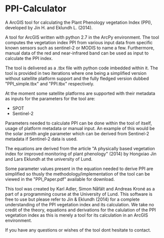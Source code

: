 # PPI-Calculator
A ArcGIS tool for calculating the Plant Phenology vegetation Index (PPI), developed by Jin H. and Eklundh L. (2014).

A tool for ArcGIS written with python 2.7 in the ArcPy environment.
The tool computes the vegetation index PPI from various input data from specific known sensors such as
sentinel-2 or MODIS to name a few. Furthermore, manual data of the red and near-infrared band can be used as input
to calculate the PPI index.

The tool is delivered as a .tbx file with python code imbedded within it. The tool is provided in two iterations
where one being a simplified version without satellite platform support and the fully fledged version dubbed
"PPI_simple.tbx" and "PPI.tbx" respectively.

At the moment some satellite platforms are supported with their metadata as inputs for the parameters for the tool are:
- SPOT
- Sentinel-2

Parameters needed to calculate PPI can be done within the tool of itself, usage of platform metadata or manual input.
An example of this would be the solar zenith angle parameter which can be derived from Sentinel-2 metadata if Sentinel-2
data is used.

The equations are derived from the article "A physically based vegetation index for improved monitoring of plant
phenology" (2014) by Hongxiao Jin and Lars Eklundh at the university of Lund.

Some parameter values present in the equation needed to derive PPI are simplified so thusly the methodology/implementation
of the tool can be viewed in the "PPI_Paper.pdf" available for download.


This tool was created by Karl Adler, Simon Nåfält and Andreas Kroné as a part of a programming course at the
University of Lund. This software is free to use but please refer to Jin & Eklundh (2014) for a complete understanding
of the PPI vegetation index and its calculation. We take no credit of the theory, equations and derivations for the
calulation of the PPI vegetation index as this is merely a tool for its calculation in an ArcGIS environment.

If you have any questions or wishes of the tool dont hesitate to contact.
